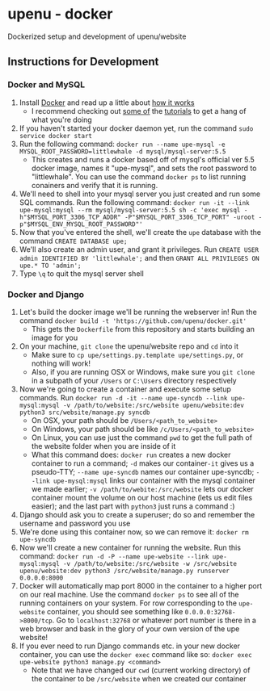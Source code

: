 upenu - docker
========================
Dockerized setup and development of upenu/website


## Instructions for Development
### Docker and MySQL
1. Install [Docker](https://docs.docker.com/engine/installation/mac/) and read up a little about [how it works](https://docs.docker.com/engine/understanding-docker/)
    - I recommend checking out [some of](https://docs.docker.com/engine/getstarted/) the [tutorials](https://docs.docker.com/engine/tutorials/dockerizing/) to get a hang of what you're doing
2. If you haven't started your docker daemon yet, run the command `sudo service docker start`
3. Run the following command: `docker run --name upe-mysql -e MYSQL_ROOT_PASSWORD=littlewhale -d mysql/mysql-server:5.5`
    - This creates and runs a docker based off of mysql's official ver 5.5 docker image, names it "upe-mysql", and sets the root password to "littlewhale". You can use the command `docker ps` to list running conainers and verify that it is running.
4. We'll need to shell into your mysql server you just created and run some SQL commands. Run the following command: `docker run -it --link upe-mysql:mysql --rm mysql/mysql-server:5.5 sh -c 'exec mysql -h"$MYSQL_PORT_3306_TCP_ADDR" -P"$MYSQL_PORT_3306_TCP_PORT" -uroot -p"$MYSQL_ENV_MYSQL_ROOT_PASSWORD"'`
5. Now that you've entered the shell, we'll create the `upe` database with the command `CREATE DATABASE upe;`
6. We'll also create an admin user, and grant it privileges. Run `CREATE USER admin IDENTIFIED BY 'littlewhale';` and then `GRANT ALL PRIVILEGES ON upe.* TO 'admin';`
7. Type `\q` to quit the mysql server shell

### Docker and Django
1. Let's build the docker image we'll be running the webserver in! Run the command `docker build -t 'https://github.com/upenu/docker.git'`
    - This gets the `Dockerfile` from this repository and starts building an image for you
1. On your machine, `git clone` the upenu/website repo and `cd` into it
    - Make sure to `cp upe/settings.py.template upe/settings.py`, or nothing will work!
    - Also, if you are running OSX or Windows, make sure you `git clone` in a subpath of your `/Users` or `C:\Users` directory respectively
2. Now we're going to create a container and execute some setup commands. Run `docker run -d -it --name upe-syncdb --link upe-mysql:mysql -v /path/to/website:/src/website upenu/website:dev python3 src/website/manage.py syncdb`
    - On OSX, your path should be `/Users/<path_to_website>`
    - On Windows, your path should be like `/c/Users/<path_to_website>`
    - On Linux, you can use just the command `pwd` to get the full path of the website folder when you are inside of it
    - What this command does: `docker run` creates a new docker container to run a command; `-d` makes our container`-it` gives us a pseudo-TTY; `--name upe-syncdb` names our container upe-syncdb; `--link upe-mysql:mysql` links our container with the mysql container we made earlier; `-v /path/to/webite:/src/website` lets our docker container mount the volume on our host machine (lets us edit files easier); and the last part with `python3` just runs a command :)
3. Django should ask you to create a superuser; do so and remember the username and password you use
4. We're done using this container now, so we can remove it: `docker rm upe-syncdb`
5. Now we'll create a new container for running the website. Run this command: `docker run -d -P --name upe-website --link upe-mysql:mysql -v /path/to/website:/src/website -w /src/website upenu/website:dev python3 /src/website/manage.py runserver 0.0.0.0:8000`
6. Docker will automatically map port 8000 in the container to a higher port on our real machine. Use the command `docker ps` to see all of the running containers on your system. For row corresponding to the `upe-website` container, you should see something like `0.0.0.0:32768->8000/tcp`. Go to `localhost:32768` or whatever port number is there in a web browser and bask in the glory of your own version of the upe website!
7. If you ever need to run Django commands etc. in your new docker container, you can use the `docker exec` command like so: `docker exec upe-website python3 manage.py <command>`
    - Note that we have changed our `cwd` (current working directory) of the container to be `/src/website` when we created our container
